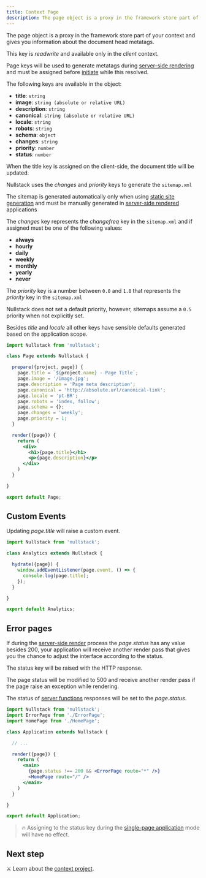 ```yaml
---
title: Context Page
description: The page object is a proxy in the framework store part of your context and gives you information about the document head metatags
---
```


The page object is a proxy in the framework store part of your context and gives you information about the document head metatags.

This key is *readwrite* and available only in the *client* context.

Page keys will be used to generate metatags during [server-side rendering](/server-side-rendering) and must be assigned before [initiate](/full-stack-lifecycle) while this resolved.

The following keys are available in the object:

- **title**: `string`
- **image**: `string (absolute or relative URL)`
- **description**: `string`
- **canonical**: `string (absolute or relative URL)`
- **locale**: `string`
- **robots**: `string`
- **schema**: `object`
- **changes**: `string`
- **priority**: `number`
- **status**: `number`

When the title key is assigned on the client-side, the document title will be updated.

Nullstack uses the *changes* and *priority* keys to generate the `sitemap.xml`

The sitemap is generated automatically only when using [static site generation](/static-site-generation) and must be manually generated in [server-side rendered](/server-side-rendering) applications

The *changes* key represents the *changefreq* key in the `sitemap.xml` and if assigned must be one of the following values:

- **always**
- **hourly**
- **daily**
- **weekly**
- **monthly**
- **yearly**
- **never**

The *priority* key is a number between `0.0` and `1.0` that represents the *priority* key in the `sitemap.xml`

Nullstack does not set a default priority, however, sitemaps assume a `0.5` priority when not explicitly set.

Besides *title* and *locale* all other keys have sensible defaults generated based on the application scope.

```jsx
import Nullstack from 'nullstack';

class Page extends Nullstack {

  prepare({project, page}) {
    page.title = `${project.name} - Page Title`;
    page.image = '/image.jpg';
    page.description = 'Page meta description';
    page.canonical = 'http://absolute.url/canonical-link';
    page.locale = 'pt-BR';
    page.robots = 'index, follow';
    page.schema = {};
    page.changes = 'weekly';
    page.priority = 1;
  }

  render({page}) {
    return (
      <div>
        <h1>{page.title}</h1>
        <p>{page.description}</p>
      </div>
    )
  }

}

export default Page;
```

## Custom Events

Updating *page.title* will raise a custom event.

```jsx
import Nullstack from 'nullstack';

class Analytics extends Nullstack {

  hydrate({page}) {
    window.addEventListener(page.event, () => {
      console.log(page.title);
    });
  }

}

export default Analytics;
```

## Error pages

If during the [server-side render](/server-side-rendering) process the *page.status* has any value besides 200, your application will receive another render pass that gives you the chance to adjust the interface according to the status.

The status key will be raised with the HTTP response.

The page status will be modified to 500 and receive another render pass if the page raise an exception while rendering.

The status of [server functions](/server-functions) responses will be set to the *page.status*.

```jsx
import Nullstack from 'nullstack';
import ErrorPage from './ErrorPage';
import HomePage from './HomePage';

class Application extends Nullstack {

  // ...

  render({page}) {
    return (
      <main>
        {page.status !== 200 && <ErrorPage route="*" />}
        <HomePage route="/" />
      </main>
    )
  }

}

export default Application;
```

> 🔥 Assigning to the status key during the [single-page application](/full-stack-lifecycle) mode will have no effect.

## Next step

⚔ Learn about the [context project](/context-project).